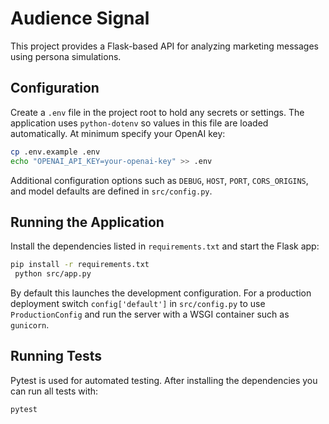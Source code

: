 # Audience Signal

This project provides a Flask-based API for analyzing marketing messages using persona simulations.

## Configuration

Create a `.env` file in the project root to hold any secrets or settings.  The
application uses `python-dotenv` so values in this file are loaded
automatically.  At minimum specify your OpenAI key:

```bash
cp .env.example .env
echo "OPENAI_API_KEY=your-openai-key" >> .env
```

Additional configuration options such as `DEBUG`, `HOST`, `PORT`,
`CORS_ORIGINS`, and model defaults are defined in `src/config.py`.

## Running the Application

Install the dependencies listed in `requirements.txt` and start the Flask app:

```bash
pip install -r requirements.txt
 python src/app.py
```

By default this launches the development configuration.  For a production
deployment switch `config['default']` in `src/config.py` to use
`ProductionConfig` and run the server with a WSGI container such as
`gunicorn`.

## Running Tests

Pytest is used for automated testing. After installing the dependencies you can run all tests with:

```bash
pytest

```
